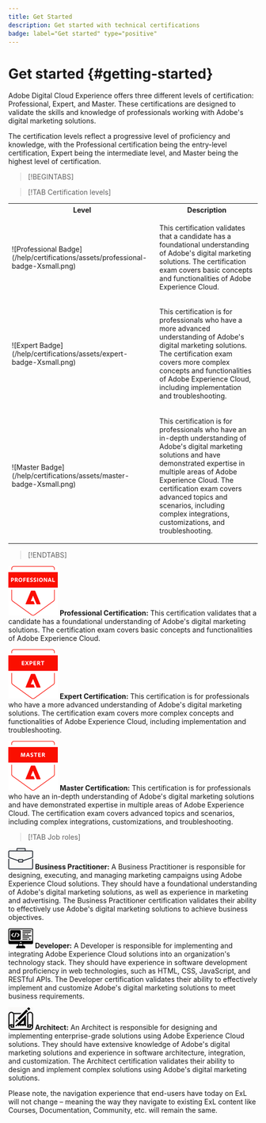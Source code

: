 ```yaml
---
title: Get Started
description: Get started with technical certifications
badge: label="Get started" type="positive"
---
```


# Get started {#getting-started}

Adobe Digital Cloud Experience offers three different levels of certification: Professional, Expert, and Master. These certifications are designed to validate the skills and knowledge of professionals working with Adobe's digital marketing solutions.

The certification levels reflect a progressive level of proficiency and knowledge, with the Professional certification being the entry-level certification, Expert being the intermediate level, and Master being the highest level of certification.

>[!BEGINTABS]

>[!TAB Certification levels]

<table>
 <tbody>
  <tr>
   <th>Level</th>
   <th>Description</th>
  </tr>
  <tr>
   <td><p>![Professional Badge](/help/certifications/assets/professional-badge-Xsmall.png)</td>
   <td><p>This certification validates that a candidate has a foundational understanding of Adobe's digital marketing solutions. The certification exam covers basic concepts and functionalities of Adobe Experience Cloud.</td>
  </tr>
  <tr>
  <td><p>![Expert Badge](/help/certifications/assets/expert-badge-Xsmall.png)</td>
   <td><p>This certification is for professionals who have a more advanced understanding of Adobe's digital marketing solutions. The certification exam covers more complex concepts and functionalities of Adobe Experience Cloud, including implementation and troubleshooting.</td>
  </tr>
  <tr>
  <td><p>![Master Badge](/help/certifications/assets/master-badge-Xsmall.png)</td>
   <td><p>This certification is for professionals who have an in-depth understanding of Adobe's digital marketing solutions and have demonstrated expertise in multiple areas of Adobe Experience Cloud. The certification exam covers advanced topics and scenarios, including complex integrations, customizations, and troubleshooting.</td>
  </tr>
  <tr>
</tbody>
</table>

>[!ENDTABS]

![Professional Badge](/help/certifications/assets/professional-badge-Xsmall.png) **Professional Certification:** This certification validates that a candidate has a foundational understanding of Adobe's digital marketing solutions. The certification exam covers basic concepts and functionalities of Adobe Experience Cloud.

![Expert Badge](/help/certifications/assets/expert-badge-Xsmall.png)    **Expert Certification:** This certification is for professionals who have a more advanced understanding of Adobe's digital marketing solutions. The certification exam covers more complex concepts and functionalities of Adobe Experience Cloud, including implementation and troubleshooting.

![Master Badge](/help/certifications/assets/master-badge-Xsmall.png)    **Master Certification:** This certification is for professionals who have an in-depth understanding of Adobe's digital marketing solutions and have demonstrated expertise in multiple areas of Adobe Experience Cloud. The certification exam covers advanced topics and scenarios, including complex integrations, customizations, and troubleshooting.

>[!TAB Job roles]

![Business Practitioner Badge](/help/certifications/assets/business_practitioner_blk_small.png) **Business Practitioner:** A Business Practitioner is responsible for designing, executing, and managing marketing campaigns using Adobe Experience Cloud solutions. They should have a foundational understanding of Adobe's digital marketing solutions, as well as experience in marketing and advertising. The Business Practitioner certification validates their ability to effectively use Adobe's digital marketing solutions to achieve business objectives.

![Developer Badge](/help/certifications/assets/developer_blk_small.png) **Developer:** A Developer is responsible for implementing and integrating Adobe Experience Cloud solutions into an organization's technology stack. They should have experience in software development and proficiency in web technologies, such as HTML, CSS, JavaScript, and RESTful APIs. The Developer certification validates their ability to effectively implement and customize Adobe's digital marketing solutions to meet business requirements.

![Architect Badge](/help/certifications/assets/architect_blk_small.png)    **Architect:** An Architect is responsible for designing and implementing enterprise-grade solutions using Adobe Experience Cloud solutions. They should have extensive knowledge of Adobe's digital marketing solutions and experience in software architecture, integration, and customization. The Architect certification validates their ability to design and implement complex solutions using Adobe's digital marketing solutions.

Please note, the navigation experience that end-users have today on ExL will not change – meaning the way they navigate to existing ExL content like Courses, Documentation, Community, etc. will remain the same. 


